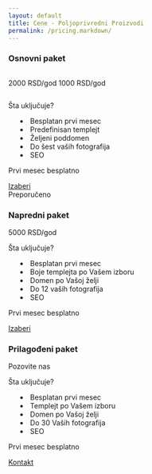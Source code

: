 ```yaml
---
layout: default
title: Cene - Poljoprivredni Proizvodi
permalink: /pricing.markdown/
---
```

<section class="container my-5">
        <div class="row justify-content-center g-4">
            <div class="col-md-4">
                <div class="card text-center pricing-card p-4">
                    <div class="card-body h-100">
                        <h3 class="card-title">Osnovni paket</h3>
                        <p class="text-muted text-decoration-line-through" style="display: inline-block;">2000 RSD/god</p>
                        <p class="price" style="display: inline-block;">1000 RSD/god</p>
                        <p>Šta uključuje?</p>
                        <ul class="p-0" style="list-style-position: inside;">
                            <li>Besplatan prvi mesec</li>
                            <li>Predefinisan templejt</li>
                            <li>Željeni poddomen</li>
                            <li>Do šest vaših fotografija</li>
                            <li>SEO</li>
                        </ul>
                        <p>Prvi mesec besplatno</p>
                        <a href="#" class="btn btn-primary m-0">Izaberi</a>
                    </div>
                </div>
            </div>
            <div class="col-md-4">
                <div class="card text-center pricing-card p-4">
                    <div class="card-body h-100">
                        <span class="position-absolute top-0 translate-middle badge rounded-pill" id="recommended">
                            Preporučeno
                        </span>
                        <h3 class="card-title">Napredni paket</h3>
                        <p class="price">5000 RSD/god</p>
                        <p>Šta uključuje?</p>
                        <ul class="p-0" style="list-style-position: inside;">
                            <li>Besplatan prvi mesec</li>
                            <li>Boje templejta po Vašem izboru</li>
                            <li>Domen po Vašoj želji</li>
                            <li>Do 12 vaših fotografija</li>
                            <li>SEO</li>
                        </ul>
                        <p>Prvi mesec besplatno</p>
                        <a href="#" class="btn btn-primary">Izaberi</a>
                    </div>
                </div>
            </div>
            <div class="col-md-4">
                <div class="card text-center pricing-card p-4">
                    <div class="card-body h-100">
                        <h3 class="card-title">Prilagođeni paket</h3>
                        <p class="price">Pozovite nas</p>
                        <p>Šta uključuje?</p>
                        <ul  class="p-0" style="list-style-position: inside;">
                            <li>Besplatan prvi mesec</li>
                            <li>Templejt po Vašem izboru</li>
                            <li>Domen po Vašoj želji</li>
                            <li>Do 30 Vaših fotografija</li>
                            <li>SEO</li>
                        </ul>
                        <p>Prvi mesec besplatno</p>
                        <a href="#" class="btn btn-primary">Kontakt</a>
                    </div>
                </div>
            </div>
        </div>
</section>